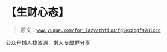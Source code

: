 # 【生财心态】

> 原文：[`www.yuque.com/for_lazy/thfiu8/fg5exzogf978ixco`](https://www.yuque.com/for_lazy/thfiu8/fg5exzogf978ixco)

<ne-p id="u75018abc" data-lake-id="u75018abc"><ne-text id="uac5d6fe4">公众号懒人找资源，懒人专属群分享</ne-text></ne-p>